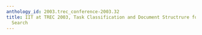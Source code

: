 ```yaml
---
anthology_id: 2003.trec_conference-2003.32
title: IIT at TREC 2003, Task Classification and Document Structrure for Known-Item
  Search
---
```

